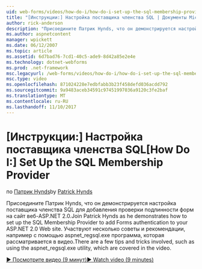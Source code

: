 ```yaml
---
uid: web-forms/videos/how-do-i/how-do-i-set-up-the-sql-membership-provider
title: "[Инструкции:] Настройка поставщика членства SQL | Документы Microsoft"
author: rick-anderson
description: "Присоедините Патрик Hynds, что он демонстрируется настройка поставщика членства SQL для добавления проверки подлинности форм на сайт веб-ASP.NET 2.0. Существует несколько совет..."
ms.author: aspnetcontent
manager: wpickett
ms.date: 06/12/2007
ms.topic: article
ms.assetid: 6d7bad76-7cd1-40c5-ade9-8d42a85e2e4e
ms.technology: dotnet-webforms
ms.prod: .net-framework
msc.legacyurl: /web-forms/videos/how-do-i/how-do-i-set-up-the-sql-membership-provider
msc.type: video
ms.openlocfilehash: 871024228e7edbfabb3b23f458defd036acdd792
ms.sourcegitcommit: 9a9483aceb34591c97451997036a9120c3fe2baf
ms.translationtype: MT
ms.contentlocale: ru-RU
ms.lasthandoff: 11/10/2017
---
```

<a name="how-do-i-set-up-the-sql-membership-provider"></a><span data-ttu-id="d62d0-104">[Инструкции:] Настройка поставщика членства SQL</span><span class="sxs-lookup"><span data-stu-id="d62d0-104">[How Do I:] Set Up the SQL Membership Provider</span></span>
====================
<span data-ttu-id="d62d0-105">по [Патрик Hynds](https://twitter.com/patrickhynds)</span><span class="sxs-lookup"><span data-stu-id="d62d0-105">by [Patrick Hynds](https://twitter.com/patrickhynds)</span></span>

<span data-ttu-id="d62d0-106">Присоедините Патрик Hynds, что он демонстрируется настройка поставщика членства SQL для добавления проверки подлинности форм на сайт веб-ASP.NET 2.0.</span><span class="sxs-lookup"><span data-stu-id="d62d0-106">Join Patrick Hynds as he demonstrates how to set up the SQL Membership Provider to add Forms authentication to your ASP.NET 2.0 Web site.</span></span> <span data-ttu-id="d62d0-107">Участвуют несколько советы и рекомендации, например с помощью aspnet\_regsql.exe программа, которая рассматривается в видео.</span><span class="sxs-lookup"><span data-stu-id="d62d0-107">There are a few tips and tricks involved, such as using the aspnet\_regsql.exe utility, which are covered in the video.</span></span>

[<span data-ttu-id="d62d0-108">&#9654; Посмотрите видео (9 минут)</span><span class="sxs-lookup"><span data-stu-id="d62d0-108">&#9654; Watch video (9 minutes)</span></span>](https://channel9.msdn.com/Blogs/ASP-NET-Site-Videos/how-do-i-set-up-the-sql-membership-provider)
